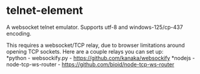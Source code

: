 # telnet-element
A websocket telnet emulator. Supports utf-8 and windows-125/cp-437 encoding.

This requires a websocket/TCP relay, due to browser limitations around opening TCP sockets. Here are a couple relays you can set up:<br>
*python - websockify.py - https://github.com/kanaka/websockify
*nodejs - node-tcp-ws-router - https://github.com/bioid/node-tcp-ws-router

